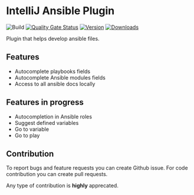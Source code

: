 # IntelliJ Ansible Plugin
![Build](https://github.com/MSDehghan/AnsiblePlugin/workflows/Build/badge.svg)
[![Quality Gate Status](https://sonarcloud.io/api/project_badges/measure?project=MSDehghan_AnsiblePlugin&metric=alert_status)](https://sonarcloud.io/dashboard?id=MSDehghan_AnsiblePlugin)
[![Version](https://img.shields.io/jetbrains/plugin/v/ir.msdehghan.plugins.ansible.svg)](https://plugins.jetbrains.com/plugin/PLUGIN_ID)
[![Downloads](https://img.shields.io/jetbrains/plugin/d/ir.msdehghan.plugins.ansible.svg)](https://plugins.jetbrains.com/plugin/PLUGIN_ID)

Plugin that helps develop ansible files.

## Features
* Autocomplete playbooks fields
* Autocomplete Ansible modules fields
* Access to all ansible docs locally

## Features in progress
* Autocompletion in Ansible roles
* Suggest defined variables
* Go to variable
* Go to play

## Contribution
To report bugs and feature requests you can create Github issue. For code contribution you can create pull requests.

Any type of contribution is **highly** apprecated.
